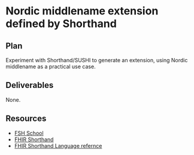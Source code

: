 # Nordic middlename extension defined by Shorthand

## Plan

Experiment with Shorthand/SUSHI to generate an extension, using Nordic middlename as a practical use case.

## Deliverables

None.

## Resources

- [FSH School](https://fshschool.org)
- [FHIR Shorthand](http://hl7.org/fhir/uv/shorthand/)
- [FHIR Shorthand Language refernce](http://hl7.org/fhir/uv/shorthand/reference.html)
